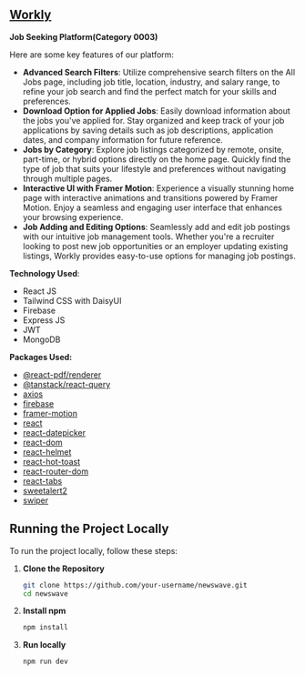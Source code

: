 ## [Workly](https://workly-4616b.web.app/)

**Job Seeking Platform(Category 0003)**

Here are some key features of our platform:

- **Advanced Search Filters**: Utilize comprehensive search filters on the All Jobs page, including job title, location, industry, and salary range, to refine your job search and find the perfect match for your skills and preferences.
- **Download Option for Applied Jobs**: Easily download information about the jobs you've applied for. Stay organized and keep track of your job applications by saving details such as job descriptions, application dates, and company information for future reference.
- **Jobs by Category**: Explore job listings categorized by remote, onsite, part-time, or hybrid options directly on the home page. Quickly find the type of job that suits your lifestyle and preferences without navigating through multiple pages.
- **Interactive UI with Framer Motion**: Experience a visually stunning home page with interactive animations and transitions powered by Framer Motion. Enjoy a seamless and engaging user interface that enhances your browsing experience.
- **Job Adding and Editing Options**: Seamlessly add and edit job postings with our intuitive job management tools. Whether you're a recruiter looking to post new job opportunities or an employer updating existing listings, Workly provides easy-to-use options for managing job postings.


**Technology Used**:
- React JS
- Tailwind CSS with DaisyUI 
- Firebase
- Express JS
- JWT
- MongoDB

**Packages Used:**
- [@react-pdf/renderer](https://www.npmjs.com/package/@react-pdf/renderer)
- [@tanstack/react-query](https://www.npmjs.com/package/@tanstack/react-query)
- [axios](https://www.npmjs.com/package/axios)
- [firebase](https://www.npmjs.com/package/firebase)
- [framer-motion](https://www.npmjs.com/package/framer-motion)
- [react](https://www.npmjs.com/package/react)
- [react-datepicker](https://www.npmjs.com/package/react-datepicker)
- [react-dom](https://www.npmjs.com/package/react-dom)
- [react-helmet](https://www.npmjs.com/package/react-helmet)
- [react-hot-toast](https://www.npmjs.com/package/react-hot-toast)
- [react-router-dom](https://www.npmjs.com/package/react-router-dom)
- [react-tabs](https://www.npmjs.com/package/react-tabs)
- [sweetalert2](https://www.npmjs.com/package/sweetalert2)
- [swiper](https://www.npmjs.com/package/swiper)



## Running the Project Locally

To run the project locally, follow these steps:

1. **Clone the Repository**
   ```bash
   git clone https://github.com/your-username/newswave.git
   cd newswave
2. **Install npm**
   ```bash
   npm install
3. **Run locally** 
   ```bash
   npm run dev